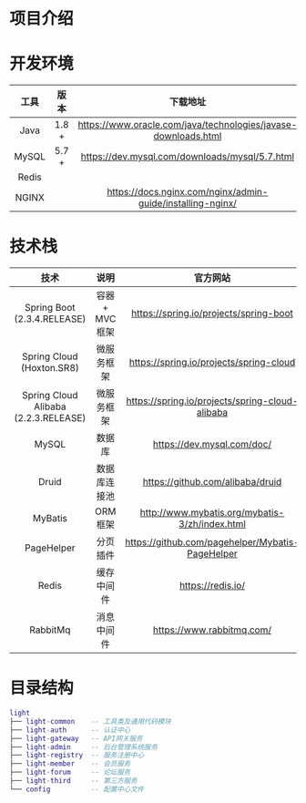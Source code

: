 # 项目介绍



# 开发环境

| 工具  | 版本  |                           下载地址                           |
| :---: | :---: | :----------------------------------------------------------: |
| Java  | 1.8 + | https://www.oracle.com/java/technologies/javase-downloads.html |
| MySQL | 5.7 + |        https://dev.mysql.com/downloads/mysql/5.7.html        |
| Redis |       |                                                              |
| NGINX |       |  https://docs.nginx.com/nginx/admin-guide/installing-nginx/  |



# 技术栈

|                 技术                 |      说明      |                     官方网站                     |
| :----------------------------------: | :------------: | :----------------------------------------------: |
|     Spring Boot (2.3.4.RELEASE)      | 容器 + MVC框架 |      https://spring.io/projects/spring-boot      |
|      Spring Cloud (Hoxton.SR8)       |   微服务框架   |     https://spring.io/projects/spring-cloud      |
| Spring Cloud Alibaba (2.2.3.RELEASE) |   微服务框架   | https://spring.io/projects/spring-cloud-alibaba  |
|                MySQL                 |     数据库     |            https://dev.mysql.com/doc/            |
|                Druid                 |  数据库连接池  |         https://github.com/alibaba/druid         |
|               MyBatis                |    ORM框架     |  http://www.mybatis.org/mybatis-3/zh/index.html  |
|              PageHelper              |    分页插件    | https://github.com/pagehelper/Mybatis-PageHelper |
|                Redis                 |   缓存中间件   |                https://redis.io/                 |
|               RabbitMq               |   消息中间件   |            https://www.rabbitmq.com/             |



# 目录结构

```lua
light
├── light-common 	-- 工具类及通用代码模块
├── light-auth 		-- 认证中心
├── light-gateway 	-- API网关服务
├── light-admin 	-- 后台管理系统服务
├── light-registry 	-- 服务注册中心
├── light-member 	-- 会员服务
├── light-forum 	-- 论坛服务
├── light-third 	-- 第三方服务
└── config 			-- 配置中心文件
```

